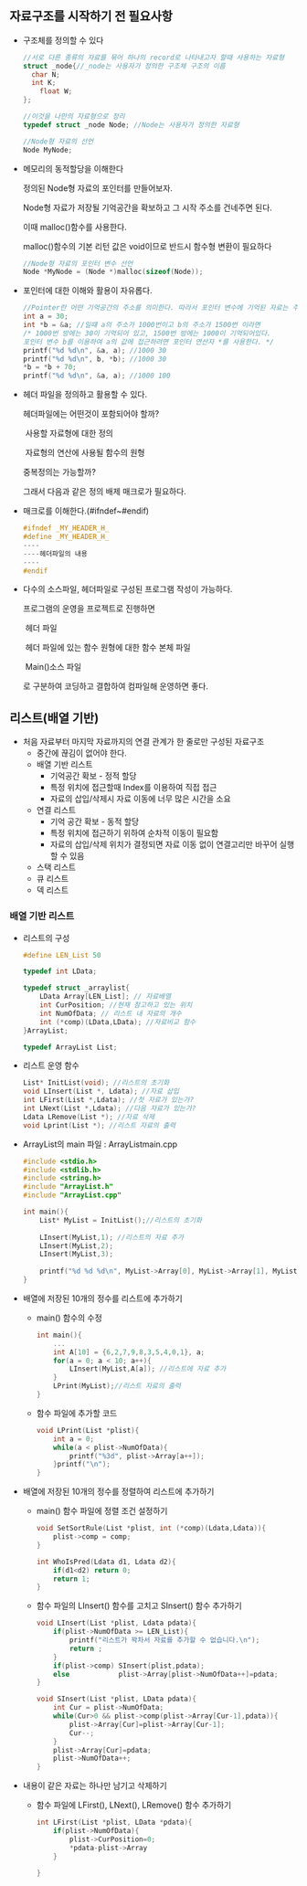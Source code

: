 ## 자료구조를 시작하기 전 필요사항

- 구조체를 정의할 수 있다

  ```c
  //서로 다른 종류의 자료를 묶어 하나의 record로 나타내고자 할때 사용하는 자료형
  struct _node{//_node는 사용자가 정의한 구조체 구조의 이름
  	char N;
  	int K;
      float W;
  };
  
  //이것을 나만의 자료형으로 정리
  typedef struct _node Node; //Node는 사용자가 정의한 자료형
  
  //Node형 자료의 선언
  Node MyNode;
  ```

- 메모리의 동적할당을 이해한다

  정의된 Node형 자료의 포인터를 만들어보자.

  Node형 자료가 저장될 기억공간을 확보하고 그 시작 주소를 건네주면 된다.

  이때 malloc()함수를 사용한다.

  malloc()함수의 기본 리턴 값은 void이므로 반드시 함수형 변환이 필요하다

  ```c
  //Node형 자료의 포인터 변수 선언
  Node *MyNode = (Node *)malloc(sizeof(Node));
  ```

- 포인터에 대한 이해와 활용이 자유롭다.

  ```c
  //Pointer란 어떤 기억공간의 주소를 의미한다. 따라서 포인터 변수에 기억된 자료는 주소이다.
  int a = 30;
  int *b = &a; //일떄 a의 주소가 1000번이고 b의 주소가 1500번 이라면
  /* 1000번 방에는 30이 기억되어 있고, 1500번 방에는 1000이 기억되어있다.
  포인터 변수 b를 이용하여 a의 값에 접근하려면 포인터 연산자 *를 사용한다. */
  printf("%d %d\n", &a, a); //1000 30
  printf("%d %d\n", b, *b); //1000 30
  *b = *b + 70;
  printf("%d %d\n", &a, a); //1000 100
  ```

- 헤더 파일을 정의하고 활용할 수 있다.

  헤더파일에는 어떤것이 포함되어야 할까?

  ​	사용할 자료형에 대한 정의

  ​	자료형의 연산에 사용될 함수의 원형

  중복정의는 가능할까?

  그래서 다음과 같은 정의 배제 매크로가 필요하다.

- 매크로를 이해한다.(#ifndef~#endif)

  ```c
  #ifndef _MY_HEADER_H_
  #define _MY_HEADER_H_
  ----
  ----헤더파일의 내용
  ----
  #endif
  ```

- 다수의 소스파일, 헤더파일로 구성된 프로그램 작성이 가능하다.

  프로그램의 운영을 프로젝트로 진행하면

  ​	헤더 파일

  ​	헤더 파일에 있는 함수 원형에 대한 함수 본체 파일

  ​	Main()소스 파일

  로 구분하여 코딩하고 결합하여 컴파일해 운영하면 좋다.

## 리스트(배열 기반)

- 처음 자료부터 마지막 자료까지의 연결 관계가 한 줄로만 구성된 자료구조
  - 중간에 끊김이 없어야 한다.
  - 배열 기반 리스트
    - 기억공간 확보 - 정적 할당
    - 특정 위치에 접근할때 Index를 이용하여 직접 접근
    - 자료의 삽입/삭제시 자료 이동에 너무 많은 시간을 소요
  - 연결 리스트
    - 기억 공간 확보 - 동적 할당
    - 특정 위치에 접근하기 위하여 순차적 이동이 필요함
    - 자료의 삽입/삭제 위치가 결정되면 자료 이동 없이 연결고리만 바꾸어 실행할 수 있음
  - 스택 리스트
  - 큐 리스트
  - 덱 리스트

### 배열 기반 리스트

- 리스트의 구성

  ```c
  #define LEN_List 50
  
  typedef int LData;
  
  typedef struct _arraylist{
      LData Array[LEN_List]; // 자료배열
      int CurPosition; //현재 참고하고 있는 위치
      int NumOfData; // 리스트 내 자료의 개수
      int (*comp)(LData,LData); //자료비교 함수
  }ArrayList;
  
  typedef ArrayList List;
  ```

- 리스트 운영 함수

  ```c
  List* InitList(void); //리스트의 초기화
  void LInsert(List *, Ldata); //자료 삽입
  int LFirst(List *,Ldata); //첫 자료가 있는가?
  int LNext(List *,Ldata); //다음 자료가 있는가?
  Ldata LRemove(List *); //자료 삭제
  void Lprint(List *); //리스트 자료의 출력
  ```

- ArrayList의 main 파일 : ArrayListmain.cpp

  ```c
  #include <stdio.h>
  #include <stdlib.h>
  #include <string.h>
  #include "ArrayList.h"
  #include "ArrayList.cpp"
  
  int main(){
      List* MyList = InitList();//리스트의 초기화
      
      LInsert(MyList,1); //리스트의 자료 추가
      LInsert(MyList,2);
      LInsert(MyList,3);
      
      printf("%d %d %d\n", MyList->Array[0], MyList->Array[1], MyList->Array[2]);
  }
  ```

- 배열에 저장된 10개의 정수를 리스트에 추가하기

  - main() 함수의 수정

    ```c
    int main(){
    	...
    	int A[10] = {6,2,7,9,8,3,5,4,0,1}, a;
    	for(a = 0; a < 10; a++){
            LInsert(MyList,A[a]); //리스트에 자료 추가
        }
        LPrint(MyList);//리스트 자료의 출력
    }
    ```

  - 함수 파일에 추가할 코드

    ```c
    void LPrint(List *plist){
    	int a = 0;
        while(a < plist->NumOfData){
            printf("%3d", plist->Array[a++]);
        }printf("\n");
    }
    ```

- 배열에 저장된 10개의 정수를 정렬하여 리스트에 추가하기

  - main() 함수 파일에 정렬 조건 설정하기

    ```c
    void SetSortRule(List *plist, int (*comp)(Ldata,Ldata)){
    	plist->comp = comp;
    }
    
    int WhoIsPred(Ldata d1, Ldata d2){
    	if(d1<d2) return 0;
    	return 1;
    }
    ```

  - 함수 파일의 LInsert() 함수를 고치고 SInsert() 함수 추가하기

    ``` c
    void LInsert(List *plist, Ldata pdata){
    	if(plist->NumOfData >= LEN_List){
    		printf("리스트가 꽉차서 자료를 추가할 수 없습니다.\n");
    		return ;
    	}
    	if(plist->comp)	SInsert(plist,pdata);
    	else			plist->Array[plist->NumOfData++]=pdata;
    }
    
    void SInsert(List *plist, LData pdata){
        int Cur = plist->NumOfData;
        while(Cur>0 && plist->comp(plist->Array[Cur-1],pdata)){
            plist->Array[Cur]=plist->Array[Cur-1];
            Cur--;
        }
        plist->Array[Cur]=pdata;
        plist->NumOfData++;
    }
    ```

- 내용이 같은 자료는 하나만 남기고 삭제하기

  - 함수 파일에 LFirst(), LNext(), LRemove() 함수 추가하기

    ```c
    int LFirst(List *plist, LData *pdata){
        if(plist->NumOfData){
            plist->CurPosition=0;
            *pdata-plist->Array
        }
        
    }
    ```

    

























